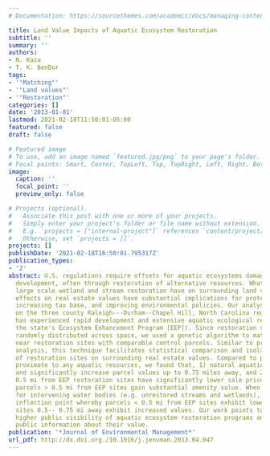 ```yaml
---
# Documentation: https://sourcethemes.com/academic/docs/managing-content/

title: Land Value Impacts of Aquatic Ecosystem Restoration
subtitle: ''
summary: ''
authors:
- N. Kaza
- T. K. BenDor
tags:
- '"Matching"'
- '"Land values"'
- '"Restoration"'
categories: []
date: '2013-01-01'
lastmod: 2021-02-18T11:50:01-05:00
featured: false
draft: false

# Featured image
# To use, add an image named `featured.jpg/png` to your page's folder.
# Focal points: Smart, Center, TopLeft, Top, TopRight, Left, Right, BottomLeft, Bottom, BottomRight.
image:
  caption: ''
  focal_point: ''
  preview_only: false

# Projects (optional).
#   Associate this post with one or more of your projects.
#   Simply enter your project's folder or file name without extension.
#   E.g. `projects = ["internal-project"]` references `content/project/deep-learning/index.md`.
#   Otherwise, set `projects = []`.
projects: []
publishDate: '2021-02-18T16:50:01.795317Z'
publication_types:
- '2'
abstract: U.S. regulations require offsets for aquatic ecosystems damaged during land
  development, often through restoration of alternative resources. What effect does
  large scale wetland and stream restoration have on surrounding land values? Restoration
  effects on real estate values have substantial implications for protecting resources,
  increasing tax base, and improving environmental policies. Our analysis focuses
  on the three county Raleigh---Durham--Chapel Hill, North Carolina region, which
  has experienced rapid development and extensive aquatic ecological restoration (through
  the state's Ecosystem Enhancement Program [EEP]). Since restoration sites are not
  randomly distributed across space, we used a genetic algorithm to match parcels
  near restoration sites with comparable control parcels. Similar to propensity score
  analysis, this technique facilitates statistical comparison and isolates the effects
  of restoration sites on surrounding real estate values. Compared to parcels not
  proximate to any aquatic resources, we found that, 1) natural aquatic systems steadily
  and significantly increase parcel values up to 0.75 miles away, and 2) parcels <
  0.5 mi from EEP restoration sites have significantly lower sale prices, while 3)
  parcels > 0.5 mi from EEP sites gain substantial amenity value. When we control
  for intervening water bodies (e.g. unrestored streams and wetlands), we find a similar
  inflection point whereby parcels < 0.5 mi from EEP sites exhibit lower values, and
  sites 0.5-- 0.75 mi away exhibit increased values. Our work points to the need for
  higher public visibility of aquatic ecosystem restoration programs and increased
  public information about their value.
publication: '*Journal of Environmental Management*'
url_pdf: http://dx.doi.org./10.1016/j.jenvman.2013.04.047
---
```

